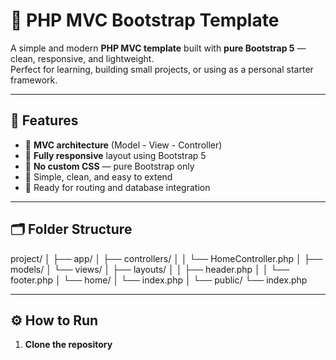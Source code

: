 # 🧩 PHP MVC Bootstrap Template

A simple and modern **PHP MVC template** built with **pure Bootstrap 5** — clean, responsive, and lightweight.  
Perfect for learning, building small projects, or using as a personal starter framework.

---

## 🚀 Features

- 🔹 **MVC architecture** (Model - View - Controller)
- 🔹 **Fully responsive** layout using Bootstrap 5
- 🔹 **No custom CSS** — pure Bootstrap only
- 🔹 Simple, clean, and easy to extend
- 🔹 Ready for routing and database integration

---

## 🗂️ Folder Structure

project/
│
├── app/
│ ├── controllers/
│ │ └── HomeController.php
│ ├── models/
│ └── views/
│ ├── layouts/
│ │ ├── header.php
│ │ └── footer.php
│ └── home/
│ └── index.php
│
└── public/
└── index.php

---

## ⚙️ How to Run

1. **Clone the repository**

